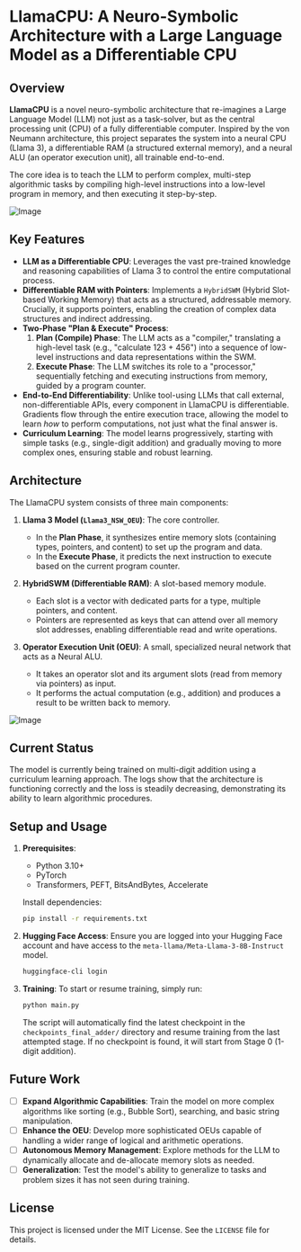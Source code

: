 # LlamaCPU: A Neuro-Symbolic Architecture with a Large Language Model as a Differentiable CPU

  <!-- TODO: Replace with an actual architecture diagram URL -->

## Overview

**LlamaCPU** is a novel neuro-symbolic architecture that re-imagines a Large Language Model (LLM) not just as a task-solver, but as the central processing unit (CPU) of a fully differentiable computer. Inspired by the von Neumann architecture, this project separates the system into a neural CPU (Llama 3), a differentiable RAM (a structured external memory), and a neural ALU (an operator execution unit), all trainable end-to-end.

The core idea is to teach the LLM to perform complex, multi-step algorithmic tasks by compiling high-level instructions into a low-level program in memory, and then executing it step-by-step.

![Image](https://github.com/user-attachments/assets/7ff44ed7-7546-4bf9-9066-37fdebf409cd)

## Key Features

- **LLM as a Differentiable CPU**: Leverages the vast pre-trained knowledge and reasoning capabilities of Llama 3 to control the entire computational process.
- **Differentiable RAM with Pointers**: Implements a `HybridSWM` (Hybrid Slot-based Working Memory) that acts as a structured, addressable memory. Crucially, it supports pointers, enabling the creation of complex data structures and indirect addressing.
- **Two-Phase "Plan & Execute" Process**:
    1.  **Plan (Compile) Phase**: The LLM acts as a "compiler," translating a high-level task (e.g., "calculate 123 + 456") into a sequence of low-level instructions and data representations within the SWM.
    2.  **Execute Phase**: The LLM switches its role to a "processor," sequentially fetching and executing instructions from memory, guided by a program counter.
- **End-to-End Differentiability**: Unlike tool-using LLMs that call external, non-differentiable APIs, every component in LlamaCPU is differentiable. Gradients flow through the entire execution trace, allowing the model to learn *how* to perform computations, not just what the final answer is.
- **Curriculum Learning**: The model learns progressively, starting with simple tasks (e.g., single-digit addition) and gradually moving to more complex ones, ensuring stable and robust learning.

## Architecture

The LlamaCPU system consists of three main components:

1.  **Llama 3 Model (`Llama3_NSW_OEU`)**: The core controller.
    - In the **Plan Phase**, it synthesizes entire memory slots (containing types, pointers, and content) to set up the program and data.
    - In the **Execute Phase**, it predicts the next instruction to execute based on the current program counter.

2.  **HybridSWM (Differentiable RAM)**: A slot-based memory module.
    - Each slot is a vector with dedicated parts for a type, multiple pointers, and content.
    - Pointers are represented as keys that can attend over all memory slot addresses, enabling differentiable read and write operations.

3.  **Operator Execution Unit (OEU)**: A small, specialized neural network that acts as a Neural ALU.
    - It takes an operator slot and its argument slots (read from memory via pointers) as input.
    - It performs the actual computation (e.g., addition) and produces a result to be written back to memory.

![Image](https://github.com/user-attachments/assets/f0787e0a-c45e-4276-ad5b-9ab586664fb9)

## Current Status

The model is currently being trained on multi-digit addition using a curriculum learning approach. The logs show that the architecture is functioning correctly and the loss is steadily decreasing, demonstrating its ability to learn algorithmic procedures.

## Setup and Usage

1.  **Prerequisites**:
    - Python 3.10+
    - PyTorch
    - Transformers, PEFT, BitsAndBytes, Accelerate

    Install dependencies:
    ```bash
    pip install -r requirements.txt
    ```

2.  **Hugging Face Access**:
    Ensure you are logged into your Hugging Face account and have access to the `meta-llama/Meta-Llama-3-8B-Instruct` model.
    ```bash
    huggingface-cli login
    ```

3.  **Training**:
    To start or resume training, simply run:
    ```bash
    python main.py
    ```
    The script will automatically find the latest checkpoint in the `checkpoints_final_adder/` directory and resume training from the last attempted stage. If no checkpoint is found, it will start from Stage 0 (1-digit addition).

## Future Work

- [ ] **Expand Algorithmic Capabilities**: Train the model on more complex algorithms like sorting (e.g., Bubble Sort), searching, and basic string manipulation.
- [ ] **Enhance the OEU**: Develop more sophisticated OEUs capable of handling a wider range of logical and arithmetic operations.
- [ ] **Autonomous Memory Management**: Explore methods for the LLM to dynamically allocate and de-allocate memory slots as needed.
- [ ] **Generalization**: Test the model's ability to generalize to tasks and problem sizes it has not seen during training.

## License

This project is licensed under the MIT License. See the `LICENSE` file for details.
